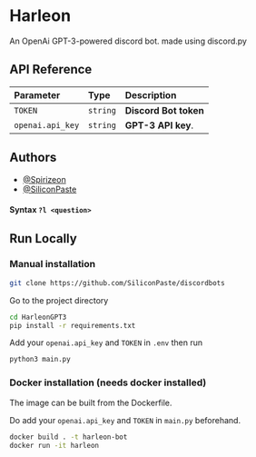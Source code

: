 
# Harleon

An OpenAi GPT-3-powered discord bot. made using discord.py

## API Reference


| Parameter | Type     | Description                |
| :-------- | :------- | :------------------------- |
| `TOKEN` | `string` | **Discord Bot token** |
| `openai.api_key` | `string` | **GPT-3 API key**.  |




## Authors

- [@Spirizeon](https://www.github.com/spirizeon)
- [@SiliconPaste](https://www.github.com/siliconpaste)



#### Syntax `?l <question>`


## Run Locally

### Manual installation

```bash
git clone https://github.com/SiliconPaste/discordbots
```

Go to the project directory

```bash
cd HarleonGPT3
pip install -r requirements.txt
```
Add your `openai.api_key` and `TOKEN` in `.env` then run

```bash
python3 main.py 
```
### Docker installation (needs docker installed)
The image can be built from the Dockerfile.

Do add your `openai.api_key` and `TOKEN` in `main.py` beforehand.
```bash
docker build . -t harleon-bot
docker run -it harleon
```
